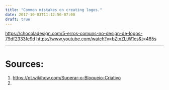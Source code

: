 ```yaml
---
title: "Common mistakes on creating logos."
date: 2017-10-03T11:12:56-07:00
draft: true
---
```


https://chocoladesign.com/5-erros-comuns-no-design-de-logos-79df2333fe9d
https://www.youtube.com/watch?v=bZtxZLtW1cs&t=485s


---


# Sources:

1. https://pt.wikihow.com/Superar-o-Bloqueio-Criativo
2. 
